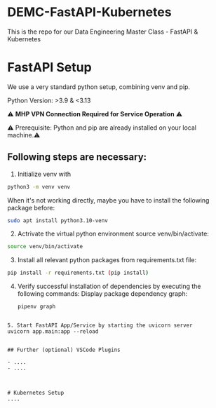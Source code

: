 # DEMC-FastAPI-Kubernetes
This is the repo for our Data Engineering Master Class - FastAPI &amp; Kubernetes


# FastAPI Setup

We use a very standard python setup, combining venv and pip. 

Python Version: >3.9 & <3.13

⚠️ **MHP VPN Connection Required for Service Operation** ⚠️

⚠️ Prerequisite: Python and pip are already installed on your local machine.⚠️ 


## Following steps are necessary:
1. Initialize venv with
```sh
python3 -m venv venv  
```  
When it's not working directly, maybe you have to install the following package before: 
```sh
sudo apt install python3.10-venv 
```  

2. Actrivate the virtual python environment source venv/bin/activate: 
```sh
source venv/bin/activate  
```  

3. Install all relevant python packages from requirements.txt file: 
```sh
pip install -r requirements.txt (pip install)
```  

4. Verify successful installation of dependencies by executing the following commands:
Display package dependency graph:
   ```sh
   pipenv graph
```

5. Start FastAPI App/Service by starting the uvicorn server
uvicorn app.main:app --reload


## Further (optional) VSCode Plugins

- ....
- ....



# Kubernetes Setup
....






